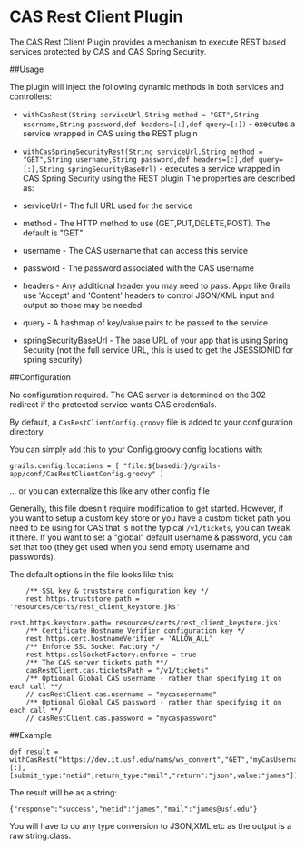 CAS Rest Client Plugin
===============

The CAS Rest Client Plugin provides a mechanism to execute REST based services protected by CAS and CAS Spring Security.

##Usage

The plugin will inject the following dynamic methods in both services and controllers:

  * `withCasRest(String serviceUrl,String method = "GET",String username,String password,def headers=[:],def query=[:])` - executes a service wrapped in CAS using the REST plugin
  * `withCasSpringSecurityRest(String serviceUrl,String method = "GET",String username,String password,def headers=[:],def query=[:],String springSecurityBaseUrl)` - executes a service wrapped in CAS Spring Security using the REST plugin
The properties are described as:

  * serviceUrl - The full URL used for the service
  * method - The HTTP method to use (GET,PUT,DELETE,POST). The default is "GET"
  * username - The CAS username that can access this service
  * password - The password associated with the CAS username
  * headers - Any additional header you may need to pass. Apps like Grails use 'Accept' and 'Content' headers to control JSON/XML input and output so those may be needed.
  * query - A hashmap of key/value pairs to be passed to the service
  * springSecurityBaseUrl - The base URL of your app that is using Spring Security (not the full service URL, this is used to get the JSESSIONID for spring security)

##Configuration

No configuration required. The CAS server is determined on the 302 redirect if the protected service wants CAS credentials.


By default, a `CasRestClientConfig.groovy` file is added to your configuration directory.

You can simply `add` this to your Config.groovy config locations with:

```
grails.config.locations = [ "file:${basedir}/grails-app/conf/CasRestClientConfig.groovy" ]
```

... or you can externalize this like any other config file

Generally, this file doesn't require modification to get started. However, if you want to setup a custom key store or you have a custom ticket path you need to be using for CAS
that is not the typical `/v1/tickets`, you can tweak it there. If you want to set a "global" default username & password, you can set that too (they get used when you send empty
username and passwords).

The default options in the file looks like this:

```
    /** SSL key & truststore configuration key */
    rest.https.truststore.path = 'resources/certs/rest_client_keystore.jks'
    rest.https.keystore.path='resources/certs/rest_client_keystore.jks'
    /** Certificate Hostname Verifier configuration key */
    rest.https.cert.hostnameVerifier = 'ALLOW_ALL'
    /** Enforce SSL Socket Factory */
    rest.https.sslSocketFactory.enforce = true
    /** The CAS server tickets path **/
    casRestClient.cas.ticketsPath = "/v1/tickets"
    /** Optional Global CAS username - rather than specifying it on each call **/
    // casRestClient.cas.username = "mycasusername"
    /** Optional Global CAS password - rather than specifying it on each call **/
    // casRestClient.cas.password = "mycaspassword"
```

##Example

```
def result = withCasRest("https://dev.it.usf.edu/nams/ws_convert","GET","myCasUsername","myCasPassword",[:],[submit_type:"netid",return_type:"mail","return":"json",value:"james"])
```

The result will be as a string:

```
{"response":"success","netid":"james","mail":"james@usf.edu"}
```

You will have to do any type conversion to JSON,XML,etc as the output is a raw string.class.



